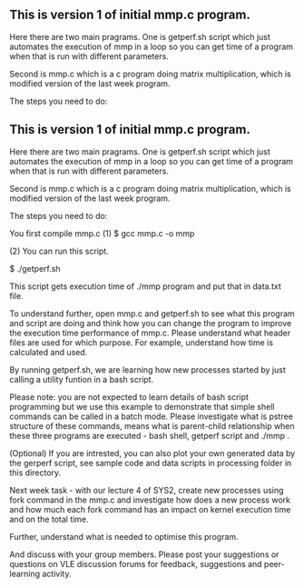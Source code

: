 ## This is version 1 of initial mmp.c program.  

Here there are two main pragrams. One is getperf.sh script which just automates the execution of mmp in a loop so you can get time of a program when that is run with different parameters.

Second is mmp.c which is a c program doing matrix multiplication, which is modified version of the last week program.

The steps you need to do:

## This is version 1 of initial mmp.c program.  

Here there are two main pragrams. One is getperf.sh script which just automates the execution of mmp in a loop so you can get time of a program when that is run with different parameters.

Second is mmp.c which is a c program doing matrix multiplication, which is modified version of the last week program.

The steps you need to do:

You first compile mmp.c 
(1) $ gcc mmp.c -o mmp

(2) You can run this script.

$ ./getperf.sh 

This script gets execution time of ./mmp program and put that in data.txt file. 


To understand further, open mmp.c and getperf.sh to see what this program and script are doing and think how you can change the program to improve the execution time performance of mmp.c. Please understand what header files are used for which purpose. For example, understand how time is calculated and used. 

By running getperf.sh, we are learning how new processes started by just calling a utility funtion in a bash script.

Please note: you are not expected to learn details of bash script programming but we use this example to demonstrate that simple shell commands can be called in a batch mode. Please investigate what is pstree structure of these commands, means what is parent-child relationship when these three programs are executed -  bash shell, getperf script and ./mmp <arg>.


(Optional) If you are intrested, you can also plot your own generated data by the gerperf script, see sample code and data scripts in processing folder in this directory.


Next week task -  with our lecture 4 of SYS2, create new processes using fork command in the mmp.c and investigate how does a new process work and how much each fork command has an impact on kernel execution time and  on the total time.

Further, understand what is needed to optimise this program.

And discuss with your group members. Please post your suggestions or questions on VLE discussion forums for feedback, suggestions and peer-learning activity.




